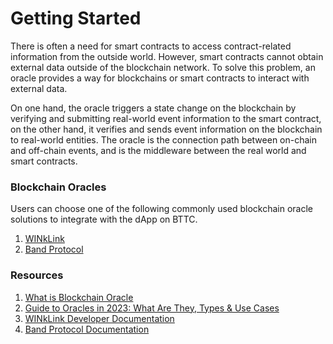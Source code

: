 # Getting Started

There is often a need for smart contracts to access contract-related information from the outside world. However, smart contracts cannot obtain external data outside of the blockchain network. To solve this problem, an oracle provides a way for blockchains or smart contracts to interact with external data.

On one hand, the oracle triggers a state change on the blockchain by verifying and submitting real-world event information to the smart contract, on the other hand, it verifies and sends event information on the blockchain to real-world entities. The oracle is the connection path between on-chain and off-chain events, and is the middleware between the real world and smart contracts.

### Blockchain Oracles

Users can choose one of the following commonly used blockchain oracle solutions to integrate with the dApp on BTTC.

1. [WINkLink](https://winklink.org/#/home)
2. [Band Protocol](https://bandprotocol.com/)

### Resources

1. [What is Blockchain Oracle](https://cryptobriefing.com/what-is-blockchain-oracle/)
2. [Guide to Oracles in 2023: What Are They, Types & Use Cases](https://research.aimultiple.com/blockchain-oracle/)
3. [WINkLink Developer Documentation](https://doc.winklink.org/v1/doc/en/)
4. [Band Protocol Documentation](https://docs.bandchain.org/)

